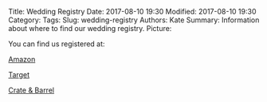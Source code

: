 Title: Wedding Registry
Date: 2017-08-10 19:30
Modified: 2017-08-10 19:30
Category: 
Tags: 
Slug: wedding-registry
Authors: Kate
Summary: Information about where to find our wedding registry.
Picture:  


You can find us registered at:

[Amazon](https://www.amazon.com/wedding/share/reeher-palmer)

[Target]()

[Crate & Barrel]()
